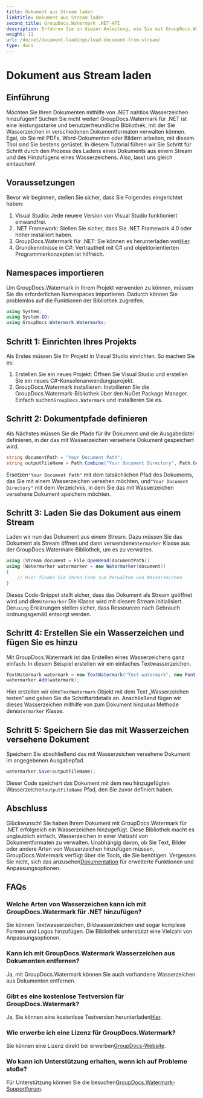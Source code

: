 ```yaml
---
title: Dokument aus Stream laden
linktitle: Dokument aus Stream laden
second_title: GroupDocs.Watermark .NET-API
description: Erfahren Sie in dieser Anleitung, wie Sie mit GroupDocs.Watermark für .NET Wasserzeichen zu Dokumenten hinzufügen. Perfekt für Entwickler, die die Dokumentensicherheit verbessern möchten.
weight: 11
url: /de/net/document-loadings/load-document-from-stream/
type: docs
---
```

# Dokument aus Stream laden

## Einführung
Möchten Sie Ihren Dokumenten mithilfe von .NET nahtlos Wasserzeichen hinzufügen? Suchen Sie nicht weiter! GroupDocs.Watermark für .NET ist eine leistungsstarke und benutzerfreundliche Bibliothek, mit der Sie Wasserzeichen in verschiedenen Dokumentformaten verwalten können. Egal, ob Sie mit PDFs, Word-Dokumenten oder Bildern arbeiten, mit diesem Tool sind Sie bestens gerüstet. In diesem Tutorial führen wir Sie Schritt für Schritt durch den Prozess des Ladens eines Dokuments aus einem Stream und des Hinzufügens eines Wasserzeichens. Also, lasst uns gleich eintauchen!
## Voraussetzungen
Bevor wir beginnen, stellen Sie sicher, dass Sie Folgendes eingerichtet haben:
1. Visual Studio: Jede neuere Version von Visual Studio funktioniert einwandfrei.
2. .NET Framework: Stellen Sie sicher, dass Sie .NET Framework 4.0 oder höher installiert haben.
3.  GroupDocs.Watermark für .NET: Sie können es herunterladen von[Hier](https://releases.groupdocs.com/Watermark/net/).
4. Grundkenntnisse in C#: Vertrautheit mit C# und objektorientierten Programmierkonzepten ist hilfreich.

## Namespaces importieren
Um GroupDocs.Watermark in Ihrem Projekt verwenden zu können, müssen Sie die erforderlichen Namespaces importieren. Dadurch können Sie problemlos auf die Funktionen der Bibliothek zugreifen.
```csharp
using System;
using System.IO;
using GroupDocs.Watermark.Watermarks;
```
## Schritt 1: Einrichten Ihres Projekts
Als Erstes müssen Sie Ihr Projekt in Visual Studio einrichten. So machen Sie es:
1. Erstellen Sie ein neues Projekt: Öffnen Sie Visual Studio und erstellen Sie ein neues C#-Konsolenanwendungsprojekt.
2.  GroupDocs.Watermark installieren: Installieren Sie die GroupDocs.Watermark-Bibliothek über den NuGet Package Manager. Einfach suchen`GroupDocs.Watermark` und installieren Sie es.
## Schritt 2: Dokumentpfade definieren
Als Nächstes müssen Sie die Pfade für Ihr Dokument und die Ausgabedatei definieren, in der das mit Wasserzeichen versehene Dokument gespeichert wird.
```csharp
string documentPath = "Your Document Path";
string outputFileName = Path.Combine("Your Document Directory", Path.GetFileName(documentPath));
```
 Ersetzen`"Your Document Path"` mit dem tatsächlichen Pfad des Dokuments, das Sie mit einem Wasserzeichen versehen möchten, und`"Your Document Directory"` mit dem Verzeichnis, in dem Sie das mit Wasserzeichen versehene Dokument speichern möchten.
## Schritt 3: Laden Sie das Dokument aus einem Stream
Laden wir nun das Dokument aus einem Stream. Dazu müssen Sie das Dokument als Stream öffnen und dann verwenden`Watermarker` Klasse aus der GroupDocs.Watermark-Bibliothek, um es zu verwalten.
```csharp
using (Stream document = File.OpenRead(documentPath))
using (Watermarker watermarker = new Watermarker(document))
{
    // Hier finden Sie Ihren Code zum Verwalten von Wasserzeichen
}
```
 Dieses Code-Snippet stellt sicher, dass das Dokument als Stream geöffnet wird und die`Watermarker` Die Klasse wird mit diesem Stream initialisiert. Der`using` Erklärungen stellen sicher, dass Ressourcen nach Gebrauch ordnungsgemäß entsorgt werden.
## Schritt 4: Erstellen Sie ein Wasserzeichen und fügen Sie es hinzu
Mit GroupDocs.Watermark ist das Erstellen eines Wasserzeichens ganz einfach. In diesem Beispiel erstellen wir ein einfaches Textwasserzeichen.
```csharp
TextWatermark watermark = new TextWatermark("Test watermark", new Font("Arial", 12));
watermarker.Add(watermark);
```
 Hier erstellen wir eine`TextWatermark` Objekt mit dem Text „Wasserzeichen testen“ und geben Sie die Schriftartdetails an. Anschließend fügen wir dieses Wasserzeichen mithilfe von zum Dokument hinzu`Add` Methode der`Watermarker` Klasse.
## Schritt 5: Speichern Sie das mit Wasserzeichen versehene Dokument
Speichern Sie abschließend das mit Wasserzeichen versehene Dokument im angegebenen Ausgabepfad.
```csharp
watermarker.Save(outputFileName);
```
 Dieser Code speichert das Dokument mit dem neu hinzugefügten Wasserzeichen`outputFileName` Pfad, den Sie zuvor definiert haben.

## Abschluss
Glückwunsch! Sie haben Ihrem Dokument mit GroupDocs.Watermark für .NET erfolgreich ein Wasserzeichen hinzugefügt. Diese Bibliothek macht es unglaublich einfach, Wasserzeichen in einer Vielzahl von Dokumentformaten zu verwalten. Unabhängig davon, ob Sie Text, Bilder oder andere Arten von Wasserzeichen hinzufügen müssen, GroupDocs.Watermark verfügt über die Tools, die Sie benötigen. Vergessen Sie nicht, sich das anzusehen[Dokumentation](https://tutorials.groupdocs.com/Watermark/net/) für erweiterte Funktionen und Anpassungsoptionen.
## FAQs
### Welche Arten von Wasserzeichen kann ich mit GroupDocs.Watermark für .NET hinzufügen?
Sie können Textwasserzeichen, Bildwasserzeichen und sogar komplexe Formen und Logos hinzufügen. Die Bibliothek unterstützt eine Vielzahl von Anpassungsoptionen.
### Kann ich mit GroupDocs.Watermark Wasserzeichen aus Dokumenten entfernen?
Ja, mit GroupDocs.Watermark können Sie auch vorhandene Wasserzeichen aus Dokumenten entfernen.
### Gibt es eine kostenlose Testversion für GroupDocs.Watermark?
 Ja, Sie können eine kostenlose Testversion herunterladen[Hier](https://releases.groupdocs.com/).
### Wie erwerbe ich eine Lizenz für GroupDocs.Watermark?
Sie können eine Lizenz direkt bei erwerben[GroupDocs-Website](https://purchase.groupdocs.com/buy).
### Wo kann ich Unterstützung erhalten, wenn ich auf Probleme stoße?
 Für Unterstützung können Sie die besuchen[GroupDocs.Watermark-Supportforum](https://forum.groupdocs.com/c/watermark/19).